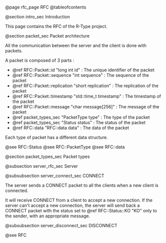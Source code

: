 @page rfc_page RFC
@tableofcontents

@section intro_sec Introduction

This page contains the RFC of the R-Type project.

@section packet_sec Packet architecture

All the communication between the server and the client is done with packets.

A packet is composed of 3 parts :

-   @ref RFC::Packet::id "long int id" : The unique identifier of the packet
-   @ref RFC::Packet::sequence "int sequence" : The sequence of the packet
-   @ref RFC::Packet::replication "short replication" : The replication of the packet
-   @ref RFC::Packet::timestamp "std::time_t timestamp" : The timestamp of the packet
-   @ref RFC::Packet::message "char message[256]" : The message of the packet
-   @ref packet_types_sec "PacketType type" : The type of the packet
-   @ref packet_types_sec "Status status" : The status of the packet
-   @ref RFC::data "RFC::data data" : The data of the packet

Each type of packet has a different data structure.

@see RFC::Status
@see RFC::PacketType
@see RFC::data

@section packet_types_sec Packet types

@subsection server_rfc_sec Server

@subsubsection server_connect_sec CONNECT

The server sends a CONNECT packet to all the clients when a new client is connected.

It will receive CONNECT from a client to accept a new connection.
If the server can't accept a new connection, the server will send back a CONNECT packet with the status set to @ref RFC::Status::KO "KO" only to the sender, with an appropriate message.

@subsubsection server_disconnect_sec DISCONNECT

@see RFC
